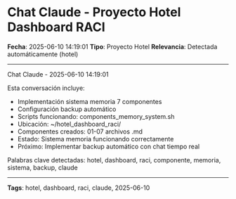 # Chat Claude - Proyecto Hotel Dashboard RACI
**Fecha**: 2025-06-10 14:19:01
**Tipo**: Proyecto Hotel
**Relevancia**: Detectada automáticamente (hotel)

---

Chat Claude - 2025-06-10 14:19:01

Esta conversación incluye:
- Implementación sistema memoria 7 componentes
- Configuración backup automático
- Scripts funcionando: components_memory_system.sh
- Ubicación: ~/hotel_dashboard_raci/
- Componentes creados: 01-07 archivos .md
- Estado: Sistema memoria funcionando correctamente
- Próximo: Implementar backup automático con chat tiempo real

Palabras clave detectadas: hotel, dashboard, raci, componente, memoria, sistema, backup, claude

---

**Tags**: hotel, dashboard, raci, claude, 2025-06-10
